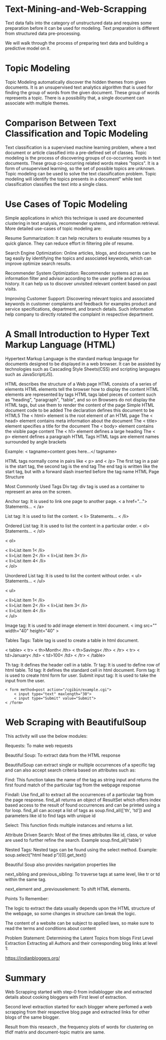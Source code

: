 # Text-Mining-and-Web-Scrapping

Text data falls into the category of unstructured data and requires some preparation before it can be used for modeling. Text preparation is different from structured data pre-processing.

We will walk through the process of preparing text data and building a predictive model on it.

# Topic Modeling
Topic Modeling automatically discover the hidden themes from given documents. It is an unsupervised text analytics algorithm that is used for finding the group of words from the given document. These group of words represents a topic. There is a possibility that, a single document can associate with multiple themes.

# Comparison Between Text Classification and Topic Modeling
Text classification is a supervised machine learning problem, where a text document or article classified into a pre-defined set of classes. Topic modeling is the process of discovering groups of co-occurring words in text documents. These group co-occurring related words makes "topics". It is a form of unsupervised learning, so the set of possible topics are unknown. Topic modeling can be used to solve the text classification problem. Topic modeling will identify the topics presents in a document" while text classification classifies the text into a single class.

# Use Cases of Topic Modeling
Simple applications in which this technique is used are documented clustering in text analysis, recommender systems, and information retrieval. More detailed use-cases of topic modeling are:

Resume Summarization: It can help recruiters to evaluate resumes by a quick glance. They can reduce effort in filtering pile of resume.


Search Engine Optimization: Online articles, blogs, and documents can be tag easily by identifying the topics and associated keywords, which can improve optimize search results.


Recommender System Optimization: Recommender systems act as an information filter and advisor according to the user profile and previous history. It can help us to discover unvisited relevant content based on past visits.


Improving Customer Support: Discovering relevant topics and associated keywords in customer complaints and feedback for examples product and service specifications, department, and branch details. Such information help company to directly rotated the complaint in respective department.

# A Small Introduction to Hyper Text Markup Language (HTML)
Hypertext Markup Language is the standard markup language for documents designed to be displayed in a web browser. It can be assisted by technologies such as Cascading Style Sheets(CSS) and scripting languages such as JavaScript(JS).

HTML describes the structure of a Web page
HTML consists of a series of elements
HTML elements tell the browser how to display the content
HTML elements are represented by tags
HTML tags label pieces of content such as "heading", "paragraph", "table", and so on
Browsers do not display the HTML tags, but use them to render the content of the page
Simple HTML document code to be added
The declaration defines this document to be HTML5
The < html> element is the root element of an HTML page
The < head> element contains meta information about the document
The < title> element specifies a title for the document
The < body> element contains the visible page content
The < h1> element defines a large heading
The < p> element defines a paragraph
HTML Tags
HTML tags are element names surrounded by angle brackets

Example: < tagname>content goes here...</ tagname>

HTML tags normally come in pairs like < p> and < /p>
The first tag in a pair is the start tag, the second tag is the end tag
The end tag is written like the start tag, but with a forward slash inserted before the tag name
HTML Page Structure

Most Commonly Used Tags
Div tag: div tag is used as a container to represent an area on the screen.

Anchor tag: It is used to link one page to another page.
< a href="..."> Statements... < /a>

List tag: It is used to list the content.
< li> Statements... < /li>

Ordered List tag: It is used to list the content in a particular order.
< ol> Statements... < /ol>

< ol>

  < li>List item 1< /li>  
  < li>List item 2< /li> 
  < li>List item 3< /li>  
  < li>List item 4< /li>  
< /ol>

Unordered List tag: It is used to list the content without order.
< ul> Statements... < /ul>

< ul>

  < li>List item 1< /li>  
  < li>List item 2< /li> 
  < li>List item 3< /li>  
  < li>List item 4< /li>  
< /ul>

Image tag: It is used to add image element in html document.
< img src="" width="40" height="40" >

Tables Tags: Table tag is used to create a table in html document.

  < table> 
    < tr> 
      < th>Month< /th> 
      < th>Savings< /th> 
    < /tr> 
    < tr> 
      < td>January< /td> 
      < td>100< /td> 
    < /tr> 
   < /table>

Th tag: It defines the header cell in a table.
Tr tag: It is used to define row of html table.
Td tag: It defines the standard cell in html document.
Form tag: It is used to create html form for user.
Submit input tag: It is used to take the input from the user.

    < form method=post action="/cgibin/example.cgi"> 
        < input type="text" maxlength="30">  
        < input type="Submit" value="Submit">  
    < /form>
# Web Scraping with BeautifulSoup
This activity will use the below modules:

Requests: To make web requests

Beautiful Soup: To extract data from the HTML response

BeautifulSoup can extract single or multiple occurrences of a specific tag and can also accept search criteria based on attributes such as:

Find: This function takes the name of the tag as string input and returns the first found match of the particular tag from the webpage response

Findall: Use find_all to extract all the occurrences of a particular tag from the page response.
find_all returns an object of ResultSet which offers index based access to the result of found occurrences and can be printed using a for loop.
find_all can accept a list of tags as soup.find_all(['th', 'td']) and parameters like id to find tags with unique id

Select: This function finds multiple instances and returns a list.

Attribute Driven Search: Most of the times attributes like id, class, or value are used to further refine the search. 
Example soup.find_all('table')

Nested Tags: Nested tags can be found using the select method.
Example: soup.select("html head p")[0].get_text()


Beautiful Soup also provides navigation properties like

next_sibling and previous_sibling: To traverse tags at same level, like tr or td within the same tag.

next_element and _previouselement: To shift HTML elements.


Points To Remember: 

The logic to extract the data usually depends upon the HTML structure of the webpage, so some changes in structure can break the logic.

The content of a website can be subject to applied laws, so make sure to read the terms and conditions about content

Problem Statement: Determining the Latent Topics from blogs
First Level Extraction
Extracting all Authors and their corresponding blog links at level 1:

https://indianbloggers.org/


# Summary

Web Scrapping started with step-0 from indiablogger site and extracted details about cooking bloggers with First level of extraction.


Second level extraction started for each blogger where perfomed a web scrapping from their respective blog page and extracted links for other blogs of the same blogger.


Result from this research , the frequency plots of words for clustering on tfidf matrix and document-topic matrix are same.
